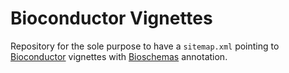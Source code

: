 # Bioconductor Vignettes

Repository for the sole purpose to have a `sitemap.xml` pointing to
[Bioconductor](https://bioconductor.org/) vignettes with
[Bioschemas](https://bioschemas.org/) annotation.
